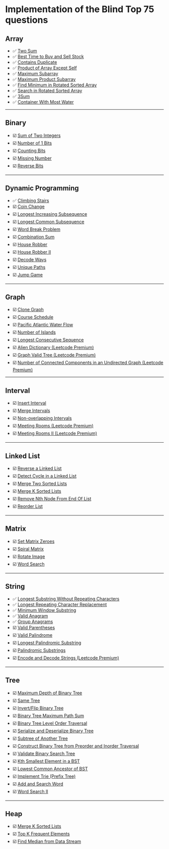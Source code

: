 # Implementation of the Blind Top 75 questions 

## Array

- ✅ [Two Sum](https://leetcode.com/problems/two-sum/)
- ✅ [Best Time to Buy and Sell Stock](https://leetcode.com/problems/best-time-to-buy-and-sell-stock/)
- ✅ [Contains Duplicate](https://leetcode.com/problems/contains-duplicate/)
- ✅ [Product of Array Except Self](https://leetcode.com/problems/product-of-array-except-self/)
- ✅ [Maximum Subarray](https://leetcode.com/problems/maximum-subarray/)
- ✅ [Maximum Product Subarray](https://leetcode.com/problems/maximum-product-subarray/)
- ✅ [Find Minimum in Rotated Sorted Array](https://leetcode.com/problems/find-minimum-in-rotated-sorted-array/)
- ✅ [Search in Rotated Sorted Array](https://leetcode.com/problems/search-in-rotated-sorted-array/)
- ✅ [3Sum](https://leetcode.com/problems/3sum/)
- ✅ [Container With Most Water](https://leetcode.com/problems/container-with-most-water/)

---

## Binary

- ☑️ [Sum of Two Integers](https://leetcode.com/problems/sum-of-two-integers/)
- ☑️ [Number of 1 Bits](https://leetcode.com/problems/number-of-1-bits/)
- ☑️ [Counting Bits](https://leetcode.com/problems/counting-bits/)
- ☑️ [Missing Number](https://leetcode.com/problems/missing-number/)
- ☑️ [Reverse Bits](https://leetcode.com/problems/reverse-bits/)

---

## Dynamic Programming

- ✅ [Climbing Stairs](https://leetcode.com/problems/climbing-stairs/)
- ☑️ [Coin Change](https://leetcode.com/problems/coin-change/)
- ☑️ [Longest Increasing Subsequence](https://leetcode.com/problems/longest-increasing-subsequence/)
- ☑️ [Longest Common Subsequence](https://leetcode.com/problems/longest-common-subsequence/)
- ☑️ [Word Break Problem](https://leetcode.com/problems/word-break/)
- ☑️ [Combination Sum](https://leetcode.com/problems/combination-sum-iv/)
- ☑️ [House Robber](https://leetcode.com/problems/house-robber/)
- ☑️ [House Robber II](https://leetcode.com/problems/house-robber-ii/)
- ☑️ [Decode Ways](https://leetcode.com/problems/decode-ways/)
- ☑️ [Unique Paths](https://leetcode.com/problems/unique-paths/)
- ☑️ [Jump Game](https://leetcode.com/problems/jump-game/)

---

## Graph

- ☑️ [Clone Graph](https://leetcode.com/problems/clone-graph/)
- ☑️ [Course Schedule](https://leetcode.com/problems/course-schedule/)
- ☑️ [Pacific Atlantic Water Flow](https://leetcode.com/problems/pacific-atlantic-water-flow/)
- ☑️ [Number of Islands](https://leetcode.com/problems/number-of-islands/)
- ☑️ [Longest Consecutive Sequence](https://leetcode.com/problems/longest-consecutive-sequence/)
- ☑️ [Alien Dictionary (Leetcode Premium)](https://leetcode.com/problems/alien-dictionary/)
- ☑️ [Graph Valid Tree (Leetcode Premium)](https://leetcode.com/problems/graph-valid-tree/)
- ☑️ [Number of Connected Components in an Undirected Graph (Leetcode Premium)](https://leetcode.com/problems/number-of-connected-components-in-an-undirected-graph/)

---

## Interval

- ☑️ [Insert Interval](https://leetcode.com/problems/insert-interval/)
- ☑️ [Merge Intervals](https://leetcode.com/problems/merge-intervals/)
- ☑️ [Non-overlapping Intervals](https://leetcode.com/problems/non-overlapping-intervals/)
- ☑️ [Meeting Rooms (Leetcode Premium)](https://leetcode.com/problems/meeting-rooms/)
- ☑️ [Meeting Rooms II (Leetcode Premium)](https://leetcode.com/problems/meeting-rooms-ii/)

---

## Linked List

- ☑️ [Reverse a Linked List](https://leetcode.com/problems/reverse-linked-list/)
- ☑️ [Detect Cycle in a Linked List](https://leetcode.com/problems/linked-list-cycle/)
- ☑️ [Merge Two Sorted Lists](https://leetcode.com/problems/merge-two-sorted-lists/)
- ☑️ [Merge K Sorted Lists](https://leetcode.com/problems/merge-k-sorted-lists/)
- ☑️ [Remove Nth Node From End Of List](https://leetcode.com/problems/remove-nth-node-from-end-of-list/)
- ☑️ [Reorder List](https://leetcode.com/problems/reorder-list/)

---

## Matrix

- ☑️ [Set Matrix Zeroes](https://leetcode.com/problems/set-matrix-zeroes/)
- ☑️ [Spiral Matrix](https://leetcode.com/problems/spiral-matrix/)
- ☑️ [Rotate Image](https://leetcode.com/problems/rotate-image/)
- ☑️ [Word Search](https://leetcode.com/problems/word-search/)

---

## String

- ✅ [Longest Substring Without Repeating Characters](https://leetcode.com/problems/longest-substring-without-repeating-characters/)
- ✅ [Longest Repeating Character Replacement](https://leetcode.com/problems/longest-repeating-character-replacement/)
- ✅ [Minimum Window Substring](https://leetcode.com/problems/minimum-window-substring/)
- ✅ [Valid Anagram](https://leetcode.com/problems/valid-anagram/)
- ✅ [Group Anagrams](https://leetcode.com/problems/group-anagrams/)
- ☑️ [Valid Parentheses](https://leetcode.com/problems/valid-parentheses/)
- ☑️ [Valid Palindrome](https://leetcode.com/problems/valid-palindrome/)
- ☑️ [Longest Palindromic Substring](https://leetcode.com/problems/longest-palindromic-substring/)
- ☑️ [Palindromic Substrings](https://leetcode.com/problems/palindromic-substrings/)
- ☑️ [Encode and Decode Strings (Leetcode Premium)](https://leetcode.com/problems/encode-and-decode-strings/)

---

## Tree
- ☑️ [Maximum Depth of Binary Tree](https://leetcode.com/problems/maximum-depth-of-binary-tree/)
- ☑️ [Same Tree](https://leetcode.com/problems/same-tree/)
- ☑️ [Invert/Flip Binary Tree](https://leetcode.com/problems/invert-binary-tree/)
- ☑️ [Binary Tree Maximum Path Sum](https://leetcode.com/problems/binary-tree-maximum-path-sum/)
- ☑️ [Binary Tree Level Order Traversal](https://leetcode.com/problems/binary-tree-level-order-traversal/)
- ☑️ [Serialize and Deserialize Binary Tree](https://leetcode.com/problems/serialize-and-deserialize-binary-tree/)
- ☑️ [Subtree of Another Tree](https://leetcode.com/problems/subtree-of-another-tree/)
- ☑️ [Construct Binary Tree from Preorder and Inorder Traversal](https://leetcode.com/problems/construct-binary-tree-from-preorder-and-inorder-traversal/)
- ☑️ [Validate Binary Search Tree](https://leetcode.com/problems/validate-binary-search-tree/)
- ☑️ [Kth Smallest Element in a BST](https://leetcode.com/problems/kth-smallest-element-in-a-bst/)
- ☑️ [Lowest Common Ancestor of BST](https://leetcode.com/problems/lowest-common-ancestor-of-a-binary-search-tree/)
- ☑️ [Implement Trie (Prefix Tree)](https://leetcode.com/problems/implement-trie-prefix-tree/)
- ☑️ [Add and Search Word](https://leetcode.com/problems/add-and-search-word-data-structure-design/)
- ☑️ [Word Search II](https://leetcode.com/problems/word-search-ii/)

---

## Heap

- ☑️ [Merge K Sorted Lists](https://leetcode.com/problems/merge-k-sorted-lists/)
- ☑️ [Top K Frequent Elements](https://leetcode.com/problems/top-k-frequent-elements/)
- ☑️ [Find Median from Data Stream](https://leetcode.com/problems/find-median-from-data-stream/)